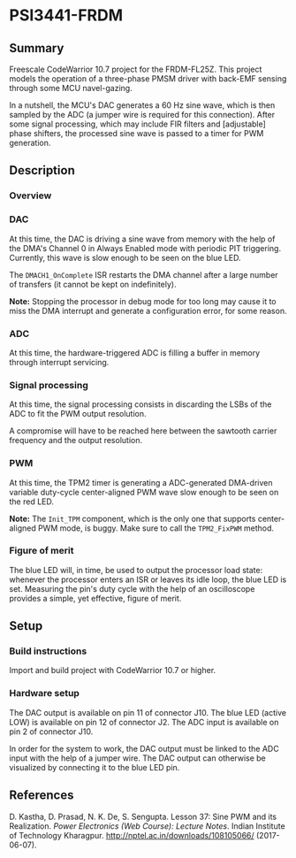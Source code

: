 # PSI3441-FRDM

## Summary

Freescale CodeWarrior 10.7 project for the FRDM-FL25Z. This project models the operation of a three-phase PMSM driver with back-EMF sensing through some MCU navel-gazing.

In a nutshell, the MCU's DAC generates a 60 Hz sine wave, which is then sampled by the ADC (a jumper wire is required for this connection). After some signal processing, which may include FIR filters and [adjustable] phase shifters, the processed sine wave is passed to a timer for PWM generation.


## Description

### Overview


### DAC

At this time, the DAC is driving a sine wave from memory with the help of the DMA's Channel 0 in Always Enabled mode with periodic PIT triggering. Currently, this wave is slow enough to be seen on the blue LED.

The `DMACH1_OnComplete` ISR restarts the DMA channel after a large number of transfers (it cannot be kept on indefinitely).

**Note:** Stopping the processor in debug mode for too long may cause it to miss the DMA interrupt and generate a configuration error, for some reason.


### ADC

At this time, the hardware-triggered ADC is filling a buffer in memory through interrupt servicing.


### Signal processing

At this time, the signal processing consists in discarding the LSBs of the ADC to fit the PWM output resolution.

A compromise will have to be reached here between the sawtooth carrier frequency and the output resolution.


### PWM

At this time, the TPM2 timer is generating a ADC-generated DMA-driven variable duty-cycle center-aligned PWM wave slow enough to be seen on the red LED.

**Note:** The `Init_TPM` component, which is the only one that supports center-aligned PWM mode, is buggy. Make sure to call the `TPM2_FixPWM` method.


### Figure of merit

The blue LED will, in time, be used to output the processor load state: whenever the processor enters an ISR or leaves its idle loop, the blue LED is set. Measuring the pin's duty cycle with the help of an oscilloscope provides a simple, yet effective, figure of merit.


## Setup

### Build instructions

Import and build project with CodeWarrior 10.7 or higher.


### Hardware setup

The DAC output is available on pin 11 of connector J10. The blue LED (active LOW) is available on pin 12 of connector J2. The ADC input is available on pin 2 of connector J10.

In order for the system to work, the DAC output must be linked to the ADC input with the help of a jumper wire. The DAC output can otherwise be visualized by connecting it to the blue LED pin.


## References

D. Kastha, D. Prasad, N. K. De, S. Sengupta. Lesson 37: Sine PWM and its Realization. *Power Electronics (Web Course): Lecture Notes*. Indian Institute of Technology Kharagpur. http://nptel.ac.in/downloads/108105066/ (2017-06-07).
